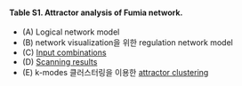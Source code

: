 #### Table S1. Attractor analysis of Fumia network.  
* (A) Logical network model
* (B) network visualization을 위한 regulation network model 
* (C) [Input combinations](http://gofile.me/3gpVt/mxCUuWNwI)
* (D) [Scanning results](http://gofile.me/3gpVt/d7CONnt4k) 
* (E) k-modes 클러스터링을 이용한 [attractor clustering](http://gofile.me/3gpVt/Zjn9r4LBq)

